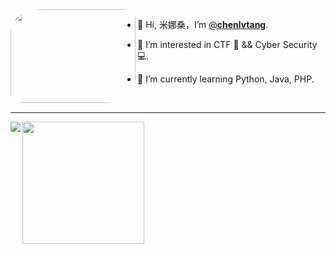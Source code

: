 <img src="https://cdn.jsdelivr.net/gh/chenlvtang/picbed/img/taytay.jpg" width="200" height="150" style="border-radius: 25% 10%;" align="left"/>

- 🐥 Hi, 米娜桑，I’m [@**chenlvtang**](http://chenlvtang.top).

- 🏁 I’m interested in CTF 🏴 && Cyber Security 💻. 

- 🌱 I’m currently learning Python, Java, PHP.

<br>

---

<img src="https://github-readme-stats.vercel.app/api?username=chenlvtang&theme=onedark" align="left"/>

<img src="https://github-readme-stats.vercel.app/api/top-langs?username=chenlvtang&show_icons=true&count_private=true&theme=onedark" height="195"/>
